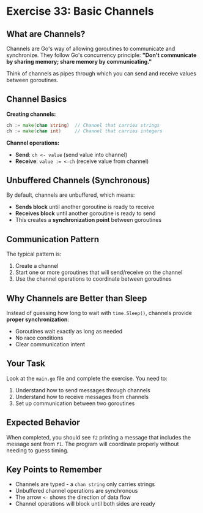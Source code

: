 # Exercise 33: Basic Channels

## What are Channels?

Channels are Go's way of allowing goroutines to communicate and synchronize. They follow Go's concurrency principle: **"Don't communicate by sharing memory; share memory by communicating."**

Think of channels as pipes through which you can send and receive values between goroutines.

## Channel Basics

**Creating channels:**
```go
ch := make(chan string)  // Channel that carries strings
ch := make(chan int)     // Channel that carries integers
```

**Channel operations:**
- **Send**: `ch <- value` (send value into channel)
- **Receive**: `value := <-ch` (receive value from channel)

## Unbuffered Channels (Synchronous)

By default, channels are unbuffered, which means:
- **Sends block** until another goroutine is ready to receive
- **Receives block** until another goroutine is ready to send
- This creates a **synchronization point** between goroutines

## Communication Pattern

The typical pattern is:
1. Create a channel
2. Start one or more goroutines that will send/receive on the channel
3. Use the channel operations to coordinate between goroutines

## Why Channels are Better than Sleep

Instead of guessing how long to wait with `time.Sleep()`, channels provide **proper synchronization**:
- Goroutines wait exactly as long as needed
- No race conditions
- Clear communication intent

## Your Task

Look at the `main.go` file and complete the exercise. You need to:
1. Understand how to send messages through channels
2. Understand how to receive messages from channels
3. Set up communication between two goroutines

## Expected Behavior

When completed, you should see `f2` printing a message that includes the message sent from `f1`. The program will coordinate properly without needing to guess timing.

## Key Points to Remember

- Channels are typed - a `chan string` only carries strings
- Unbuffered channel operations are synchronous
- The arrow `<-` shows the direction of data flow
- Channel operations will block until both sides are ready